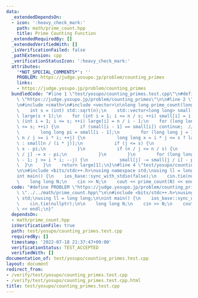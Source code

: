 ```yaml
---
data:
  _extendedDependsOn:
  - icon: ':heavy_check_mark:'
    path: math/prime_count.hpp
    title: Prime Counting Function
  _extendedRequiredBy: []
  _extendedVerifiedWith: []
  _isVerificationFailed: false
  _pathExtension: cpp
  _verificationStatusIcon: ':heavy_check_mark:'
  attributes:
    '*NOT_SPECIAL_COMMENTS*': ''
    PROBLEM: https://judge.yosupo.jp/problem/counting_primes
    links:
    - https://judge.yosupo.jp/problem/counting_primes
  bundledCode: "#line 1 \"test/yosupo/counting_primes.test.cpp\"\n#define PROBLEM\
    \ \"https://judge.yosupo.jp/problem/counting_primes\"\n\n#line 2 \"math/prime_count.hpp\"\
    \n#include <cmath>\n#include <vector>\n\nlong long prime_count(long long n) {\n\
    \    int s = (int) std::sqrt(n);\n    std::vector<long long> small(n / s + 1),\
    \ large(s + 1);\n    for (int i = 1; i <= n / s; ++i) small[i] = i - 1;\n    for\
    \ (int i = 1; i <= s; ++i) large[i] = n / i - 1;\n    for (long long i = 2; i\
    \ <= s; ++i) {\n        if (small[i - 1] == small[i]) continue;  // i is not prime\n\
    \        long long pi = small[i - 1];\n        for (long long j = 1; j <= s &&\
    \ n / j >= i * i; ++j) {\n            long long x = i * j <= s ? large[i * j]\
    \ : small[n / (i * j)];\n            if (j <= s) {\n                large[j] -=\
    \ x - pi;\n            }\n            if (n / j <= n / s) {\n                small[n\
    \ / j] -= x - pi;\n            }\n        }\n        for (long long j = n / s\
    \ - 1; j >= i * i; --j) {\n            small[j] -= small[j / i] - pi;\n      \
    \  }\n    }\n    return large[1];\n}\n#line 4 \"test/yosupo/counting_primes.test.cpp\"\
    \n\n#include <bits/stdc++.h>\nusing namespace std;\nusing ll = long long;\n\n\
    int main() {\n    ios_base::sync_with_stdio(false);\n    cin.tie(nullptr);\n\n\
    \    long long N;\n    cin >> N;\n    cout << prime_count(N) << endl;\n}\n"
  code: "#define PROBLEM \"https://judge.yosupo.jp/problem/counting_primes\"\n\n#include\
    \ \"../../math/prime_count.hpp\"\n\n#include <bits/stdc++.h>\nusing namespace\
    \ std;\nusing ll = long long;\n\nint main() {\n    ios_base::sync_with_stdio(false);\n\
    \    cin.tie(nullptr);\n\n    long long N;\n    cin >> N;\n    cout << prime_count(N)\
    \ << endl;\n}"
  dependsOn:
  - math/prime_count.hpp
  isVerificationFile: true
  path: test/yosupo/counting_primes.test.cpp
  requiredBy: []
  timestamp: '2022-07-18 21:37:47+09:00'
  verificationStatus: TEST_ACCEPTED
  verifiedWith: []
documentation_of: test/yosupo/counting_primes.test.cpp
layout: document
redirect_from:
- /verify/test/yosupo/counting_primes.test.cpp
- /verify/test/yosupo/counting_primes.test.cpp.html
title: test/yosupo/counting_primes.test.cpp
---
```

